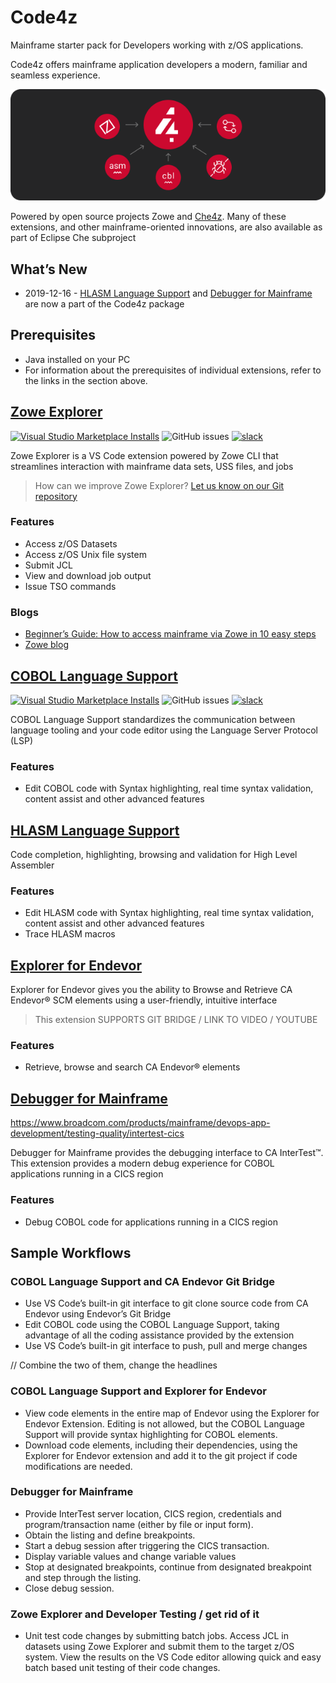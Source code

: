 # Code4z

Mainframe starter pack for Developers working with z/OS applications.

 Code4z offers mainframe application developers a modern, familiar and seamless experience.

<p align="center">
  <img src="https://raw.githubusercontent.com/BroadcomMFD/code4z/1.1.0/extensions.png" alt="Code4z Extensions"/>
</p>

Powered by open source projects Zowe and [Che4z](https://www.eclipse.org/che/docs/che-7/eclipse-che4z/). Many of these extensions, and other mainframe-oriented innovations, are also available as part of Eclipse Che subproject 

## What’s New

* 2019-12-16 - [HLASM Language Support](https://marketplace.visualstudio.com/items?itemName=broadcomMFD.hlasm-language-support)  and [Debugger for Mainframe](https://marketplace.visualstudio.com/items?itemName=broadcomMFD.debugger-for-mainframe) are now a part of the Code4z package

## Prerequisites

* Java installed on your PC
* For information about the prerequisites of individual extensions, refer to the links in the section above.

## [Zowe Explorer](https://marketplace.visualstudio.com/items?itemName=Zowe.vscode-extension-for-zowe) 

[![Visual Studio Marketplace Installs](https://img.shields.io/visual-studio-marketplace/i/Zowe.vscode-extension-for-zowe?color=brighgreen&label=Marketplace&style=flat-square)](https://marketplace.visualstudio.com/items?itemName=Zowe.vscode-extension-for-zowe)
![GitHub issues](https://img.shields.io/github/issues-raw/zowe/vscode-extension-for-zowe?style=flat-square)
[![slack](https://img.shields.io/badge/chat-on%20Slack-blue?style=flat-square)](https://join.slack.com/t/che4z/shared_invite/enQtNzk0MzA4NDMzOTIwLWIzMjEwMjJlOGMxNmMyNzQ1NWZlMzkxNmQ3M2VkYWNjMmE0MGQ0MjIyZmY3MTdhZThkZDg3NGNhY2FmZTEwNzQ)

Zowe Explorer is a VS Code extension powered by Zowe CLI that streamlines interaction with mainframe data sets, USS files, and jobs

> How can we improve Zowe Explorer? [Let us know on our Git repository](https://github.com/zowe/vscode-extension-for-zowe/issues)

### Features
* Access z/OS Datasets
* Access z/OS Unix file system 
* Submit JCL
* View and download job output 
* Issue TSO commands

### Blogs
* [Beginner’s Guide: How to access mainframe via Zowe in 10 easy steps](https://marketplace.visualstudio.com/items?itemName=Zowe.vscode-extension-for-zowe)
* [Zowe blog](https://marketplace.visualstudio.com/items?itemName=Zowe.vscode-extension-for-zowe)

## [COBOL Language Support](https://marketplace.visualstudio.com/items?itemName=broadcomMFD.cobol-language-support)

[![Visual Studio Marketplace Installs](https://img.shields.io/visual-studio-marketplace/i/broadcomMFD.cobol-language-support?color=brighgreen&label=Marketplace&style=flat-square)](https://marketplace.visualstudio.com/items?itemName=Zowe.vscode-extension-for-zowe)
![GitHub issues](https://img.shields.io/github/issues-raw/eclipse/che-che4z-lsp-for-cobol?style=flat-square)
[![slack](https://img.shields.io/badge/chat-on%20Slack-blue?style=flat-square)](https://join.slack.com/t/che4z/shared_invite/enQtNzk0MzA4NDMzOTIwLWIzMjEwMjJlOGMxNmMyNzQ1NWZlMzkxNmQ3M2VkYWNjMmE0MGQ0MjIyZmY3MTdhZThkZDg3NGNhY2FmZTEwNzQ)

COBOL Language Support standardizes the communication between language tooling and your code editor using the Language Server Protocol (LSP)

### Features
* Edit COBOL code with Syntax highlighting, real time syntax validation, content assist and other advanced features

## [HLASM Language Support](https://marketplace.visualstudio.com/items?itemName=broadcomMFD.hlasm-language-support) 
Code completion, highlighting, browsing and validation for High Level Assembler

### Features
* Edit HLASM code with Syntax highlighting, real time syntax validation, content assist and other advanced features
* Trace HLASM macros

## [Explorer for Endevor](https://marketplace.visualstudio.com/items?itemName=broadcomMFD.explorer-for-endevor)

Explorer for Endevor gives you the ability to Browse and Retrieve CA Endevor® SCM elements using a user-friendly, intuitive interface

> This extension 
SUPPORTS GIT BRIDGE / LINK TO VIDEO / YOUTUBE


### Features
* Retrieve, browse and search CA Endevor® elements

## [Debugger for Mainframe](https://marketplace.visualstudio.com/items?itemName=broadcomMFD.debugger-for-mainframe)

https://www.broadcom.com/products/mainframe/devops-app-development/testing-quality/intertest-cics

Debugger for Mainframe provides the debugging interface to CA InterTest™. This extension provides a modern debug experience for COBOL applications running in a CICS region

### Features

* Debug COBOL code for applications running in a CICS region

## Sample Workflows

### COBOL Language Support and CA Endevor Git Bridge
* Use VS Code’s built-in git interface to git clone source code from CA Endevor using Endevor’s Git Bridge
* Edit COBOL code using the COBOL Language Support, taking advantage of all the coding assistance provided by the extension
* Use VS Code’s built-in git interface to push, pull and merge changes

// Combine the two of them, change the headlines 

### COBOL Language Support and Explorer for Endevor

* View code elements in the entire map of Endevor using the Explorer for Endevor Extension. Editing is not allowed, but the COBOL Language Support will provide syntax highlighting for COBOL elements.
* Download code elements, including their dependencies, using the Explorer for Endevor extension and add it to the git project if code modifications are needed.

### Debugger for Mainframe

* Provide InterTest server location, CICS region, credentials and program/transaction name (either by file or input form).
* Obtain the listing and define breakpoints.
* Start a debug session after triggering the CICS transaction.
* Display variable values and change variable values
* Stop at designated breakpoints, continue from designated breakpoint and step through the listing.
* Close debug session.

### Zowe Explorer and Developer Testing / get rid of it

* Unit test code changes by submitting batch jobs. Access JCL in datasets using Zowe Explorer and submit them to the target z/OS system. View the results on the VS Code editor allowing quick and easy batch based unit testing of their code changes.
